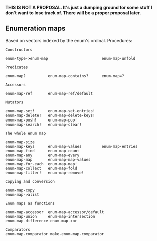 **THIS IS NOT A PROPOSAL.  It's just a dumping ground for some stuff I don't want to lose track of.  There will be a proper proposal later.**

## Enumeration maps

Based on vectors indexed by the enum's ordinal.  Procedures:

```
Constructors

enum-type->enum-map                        enum-map-unfold

Predicates

enum-map?          enum-map-contains?      enum-map=?

Accessors

enum-map-ref       enum-map-ref/default

Mutators

enum-map-set!      enum-map-set-entries!
enum-map-delete!   enum-map-delete-keys!
enum-map-push!     enum-map-pop!
enum-map-search!   enum-map-clear!

The whole enum map

enum-map-size 
enum-map-keys      enum-map-values         enum-map-entries
enum-map-find      enum-map-count
enum-map-any       enum-map-every
enum-map-map       enum-map-map-values
enum-map-for-each  enum-map-map!
enum-map-collect   enum-map-fold
enum-map-filter!   enum-map-remove!

Copying and conversion

enum-map-copy
enum-map->alist

Enum maps as functions

enum-map-accessor  enum-map-accessor/default
enum-map-union     enum-map-intersection
enum-map-difference enum-map-xor

Comparators
enum-map-comparator make-enum-map-comparator
```
